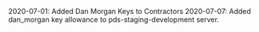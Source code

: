 2020-07-01: Added Dan Morgan Keys to Contractors
2020-07-07: Added dan_morgan key allowance to pds-staging-development server.